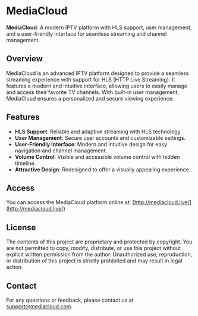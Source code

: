 # MediaCloud

**MediaCloud**: A modern IPTV platform with HLS support, user management, and a user-friendly interface for seamless streaming and channel management.

## Overview

MediaCloud is an advanced IPTV platform designed to provide a seamless streaming experience with support for HLS (HTTP Live Streaming). It features a modern and intuitive interface, allowing users to easily manage and access their favorite TV channels. With built-in user management, MediaCloud ensures a personalized and secure viewing experience.

## Features

- **HLS Support**: Reliable and adaptive streaming with HLS technology.
- **User Management**: Secure user accounts and customizable settings.
- **User-Friendly Interface**: Modern and intuitive design for easy navigation and channel management.
- **Volume Control**: Visible and accessible volume control with hidden timeline.
- **Attractive Design**: Redesigned to offer a visually appealing experience.

## Access

You can access the MediaCloud platform online at: [http://mediacloud.live/](http://mediacloud.live/)



## License

The contents of this project are proprietary and protected by copyright. You are not permitted to copy, modify, distribute, or use this project without explicit written permission from the author. Unauthorized use, reproduction, or distribution of this project is strictly prohibited and may result in legal action.

## Contact

For any questions or feedback, please contact us at [support@mediacloud.com](mailto:support@mediacloud.com).

